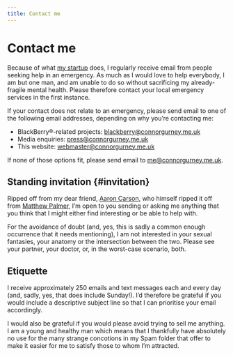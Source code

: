 ```yaml
---
title: Contact me
---
```


# Contact me

Because of what [my startup](https://www.gurste.com) does, I regularly receive email from people seeking help in an emergency. As much as I would love to help everybody, I am but one man, and am unable to do so without sacrificing my already-fragile mental health. Please therefore contact your local emergency services in the first instance.

If your contact does not relate to an emergency, please send email to one of the following email addresses, depending on why you’re contacting me:
      
* BlackBerry®-related projects: [blackberry@connorgurney.me.uk](mailto:blackberry@connorgurney.me.uk)
* Media enquiries: [press@connorgurney.me.uk](mailto:press@connorgurney.me.uk)
* This website: [webmaster@connorgurney.me.uk](mailto:webmaster@connorgurney.me.uk)

If none of those options fit, please send email to [me@connorgurney.me.uk](mailto:me@connorgurney.me.uk).

## Standing invitation {#invitation}

Ripped off from my dear friend, [Aaron Carson](https://aaroncarson.co.uk/contact/standing-invitation/), who himself ripped it off from [Matthew Palmer](https://matthewpalmer.net/standing-invitation/), I’m open to you sending or asking me anything that you think that I might either find interesting or be able to help with.

For the avoidance of doubt (and, yes, this is sadly a common enough occurrence that it needs mentioning), I am not interested in your sexual fantasies, your anatomy or the intersection between the two. Please see your partner, your doctor, or, in the worst-case scenario, both.

## Etiquette

I receive approximately 250 emails and text messages each and every day (and, sadly, yes, that does include Sunday!). I’d therefore be grateful if you would include a descriptive subject line so that I can prioritise your email accordingly.

I would also be grateful if you would please avoid trying to sell me anything. I am a young and healthy man which means that I thankfully have absolutely no use for the many strange concotions in my Spam folder that offer to make it easier for me to satisfy those to whom I’m attracted.
